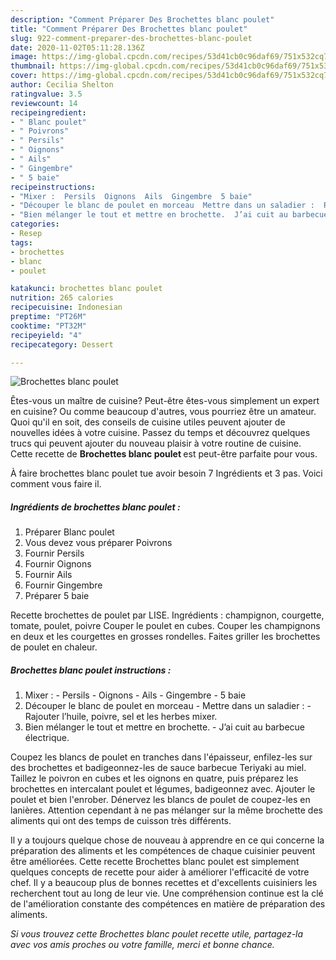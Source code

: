 ```yaml
---
description: "Comment Préparer Des Brochettes blanc poulet"
title: "Comment Préparer Des Brochettes blanc poulet"
slug: 922-comment-preparer-des-brochettes-blanc-poulet
date: 2020-11-02T05:11:28.136Z
image: https://img-global.cpcdn.com/recipes/53d41cb0c96daf69/751x532cq70/brochettes-blanc-poulet-photo-principale-de-la-recette.jpg
thumbnail: https://img-global.cpcdn.com/recipes/53d41cb0c96daf69/751x532cq70/brochettes-blanc-poulet-photo-principale-de-la-recette.jpg
cover: https://img-global.cpcdn.com/recipes/53d41cb0c96daf69/751x532cq70/brochettes-blanc-poulet-photo-principale-de-la-recette.jpg
author: Cecilia Shelton
ratingvalue: 3.5
reviewcount: 14
recipeingredient:
- " Blanc poulet"
- " Poivrons"
- " Persils"
- " Oignons"
- " Ails"
- " Gingembre"
- " 5 baie"
recipeinstructions:
- "Mixer :  Persils  Oignons  Ails  Gingembre  5 baie"
- "Découper le blanc de poulet en morceau  Mettre dans un saladier :  Rajouter l’huile, poivre, sel et les herbes mixer."
- "Bien mélanger le tout et mettre en brochette.  J’ai cuit au barbecue électrique."
categories:
- Resep
tags:
- brochettes
- blanc
- poulet

katakunci: brochettes blanc poulet 
nutrition: 265 calories
recipecuisine: Indonesian
preptime: "PT26M"
cooktime: "PT32M"
recipeyield: "4"
recipecategory: Dessert

---
```



![Brochettes blanc poulet](https://img-global.cpcdn.com/recipes/53d41cb0c96daf69/751x532cq70/brochettes-blanc-poulet-photo-principale-de-la-recette.jpg)

Êtes-vous un maître de cuisine? Peut-être êtes-vous simplement un expert en cuisine? Ou comme beaucoup d'autres, vous pourriez être un amateur. Quoi qu'il en soit, des conseils de cuisine utiles peuvent ajouter de nouvelles idées à votre cuisine. Passez du temps et découvrez quelques trucs qui peuvent ajouter du nouveau plaisir à votre routine de cuisine. Cette recette de <strong> Brochettes blanc poulet </strong> est peut-être parfaite pour vous.

<!--inarticleads1-->

À faire brochettes blanc poulet tue avoir besoin 7 Ingrédients et 3 pas. Voici comment vous faire il.

##### Ingrédients de brochettes blanc poulet :

1. Préparer  Blanc poulet
1. Vous devez vous préparer  Poivrons
1. Fournir  Persils
1. Fournir  Oignons
1. Fournir  Ails
1. Fournir  Gingembre
1. Préparer  5 baie


Recette brochettes de poulet par LISE. Ingrédients : champignon, courgette, tomate, poulet, poivre Couper le poulet en cubes. Couper les champignons en deux et les courgettes en grosses rondelles. Faites griller les brochettes de poulet en chaleur. 

<!--inarticleads2-->

##### Brochettes blanc poulet instructions :

1. Mixer :  - Persils  - Oignons  - Ails  - Gingembre  - 5 baie
1. Découper le blanc de poulet en morceau  - Mettre dans un saladier :  - Rajouter l’huile, poivre, sel et les herbes mixer.
1. Bien mélanger le tout et mettre en brochette.  - J’ai cuit au barbecue électrique.


Coupez les blancs de poulet en tranches dans l&#39;épaisseur, enfilez-les sur des brochettes et badigeonnez-les de sauce barbecue Teriyaki au miel. Taillez le poivron en cubes et les oignons en quatre, puis préparez les brochettes en intercalant poulet et légumes, badigeonnez avec. Ajouter le poulet et bien l&#39;enrober. Dénervez les blancs de poulet de coupez-les en lanières. Attention cependant à ne pas mélanger sur la même brochette des aliments qui ont des temps de cuisson très différents. 

<!--inarticleads1-->

<p>
Il y a toujours quelque chose de nouveau à apprendre en ce qui concerne la préparation des aliments et les compétences de chaque cuisinier peuvent être améliorées. Cette recette Brochettes blanc poulet est simplement quelques concepts de recette pour aider à améliorer l'efficacité de votre chef. Il y a beaucoup plus de bonnes recettes et d'excellents cuisiniers les recherchent tout au long de leur vie. Une compréhension continue est la clé de l'amélioration constante des compétences en matière de préparation des aliments.
</p>

<p>
<i>Si vous trouvez cette Brochettes blanc poulet recette utile, partagez-la avec vos amis proches ou votre famille, merci et bonne chance.</i>
</p>
